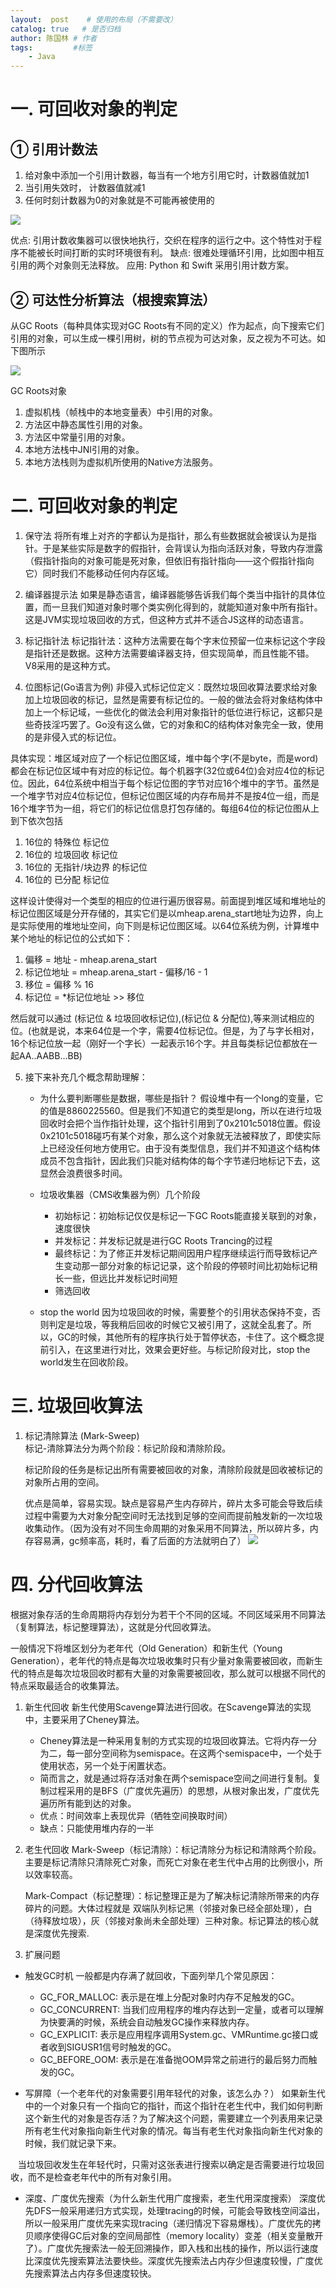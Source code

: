 ```yaml
---
layout:  post    # 使用的布局（不需要改）
catalog: true   # 是否归档
author: 陈国林 # 作者
tags:         #标签
    - Java
---
```


# 一. 可回收对象的判定
## ① 引用计数法
1. 给对象中添加一个引用计数器，每当有一个地方引用它时，计数器值就加1
2. 当引用失效时， 计数器值就减1
3. 任何时刻计数器为0的对象就是不可能再被使用的

![](https://github.com/chenguolin/chenguolin.github.io/blob/master/data/image/java-gc-reference.png?raw=true) 

优点: 引用计数收集器可以很快地执行，交织在程序的运行之中。这个特性对于程序不能被长时间打断的实时环境很有利。
缺点: 很难处理循环引用，比如图中相互引用的两个对象则无法释放。
应用: Python 和 Swift 采用引用计数方案。  

## ② 可达性分析算法（根搜索算法）
从GC Roots（每种具体实现对GC Roots有不同的定义）作为起点，向下搜索它们引用的对象，可以生成一棵引用树，树的节点视为可达对象，反之视为不可达。如下图所示

![](https://github.com/chenguolin/chenguolin.github.io/blob/master/data/image/java-gc-reachable.png?raw=true)

GC Roots对象
1. 虚拟机栈（帧栈中的本地变量表）中引用的对象。
2. 方法区中静态属性引用的对象。
3. 方法区中常量引用的对象。
4. 本地方法栈中JNI引用的对象。
5. 本地方法栈则为虚拟机所使用的Native方法服务。

# 二. 可回收对象的判定
1.  保守法
将所有堆上对齐的字都认为是指针，那么有些数据就会被误认为是指针。于是某些实际是数字的假指针，会背误认为指向活跃对象，导致内存泄露（假指针指向的对象可能是死对象，但依旧有指针指向——这个假指针指向它）同时我们不能移动任何内存区域。

2.  编译器提示法
如果是静态语言，编译器能够告诉我们每个类当中指针的具体位置，而一旦我们知道对象时哪个类实例化得到的，就能知道对象中所有指针。这是JVM实现垃圾回收的方式，但这种方式并不适合JS这样的动态语言。

3.  标记指针法
标记指针法：这种方法需要在每个字末位预留一位来标记这个字段是指针还是数据。这种方法需要编译器支持，但实现简单，而且性能不错。V8采用的是这种方式。

4.  位图标记(Go语言为例)
非侵入式标记位定义：既然垃圾回收算法要求给对象加上垃圾回收的标记，显然是需要有标记位的。一般的做法会将对象结构体中加上一个标记域，一些优化的做法会利用对象指针的低位进行标记，这都只是些奇技淫巧罢了。Go没有这么做，它的对象和C的结构体对象完全一致，使用的是非侵入式的标记位。

具体实现：堆区域对应了一个标记位图区域，堆中每个字(不是byte，而是word)都会在标记位区域中有对应的标记位。每个机器字(32位或64位)会对应4位的标记位。因此，64位系统中相当于每个标记位图的字节对应16个堆中的字节。虽然是一个堆字节对应4位标记位，但标记位图区域的内存布局并不是按4位一组，而是16个堆字节为一组，将它们的标记位信息打包存储的。每组64位的标记位图从上到下依次包括

1. 16位的 特殊位 标记位
2. 16位的 垃圾回收 标记位
3. 16位的 无指针/块边界 的标记位
4. 16位的 已分配 标记位

这样设计使得对一个类型的相应的位进行遍历很容易。前面提到堆区域和堆地址的标记位图区域是分开存储的，其实它们是以mheap.arena_start地址为边界，向上是实际使用的堆地址空间，向下则是标记位图区域。以64位系统为例，计算堆中某个地址的标记位的公式如下：

1. 偏移 = 地址 - mheap.arena_start
2. 标记位地址 = mheap.arena_start - 偏移/16 - 1
3. 移位 = 偏移 % 16
4. 标记位 = *标记位地址 >> 移位

然后就可以通过 (标记位 & 垃圾回收标记位),(标记位 & 分配位),等来测试相应的位。(也就是说，本来64位是一个字，需要4位标记位。但是，为了与字长相对，16个标记位放一起（刚好一个字长）一起表示16个字。并且每类标记位都放在一起AA..AABB...BB)

5. 接下来补充几个概念帮助理解：
    * 为什么要判断哪些是数据，哪些是指针？
      假设堆中有一个long的变量，它的值是8860225560。但是我们不知道它的类型是long，所以在进行垃圾回收时会把个当作指针处理，这个指针引用到了0x2101c5018位置。假设0x2101c5018碰巧有某个对象，那么这个对象就无法被释放了，即使实际上已经没任何地方使用它。由于没有类型信息，我们并不知道这个结构体成员不包含指针，因此我们只能对结构体的每个字节递归地标记下去，这显然会浪费很多时间。

    * 垃圾收集器（CMS收集器为例）几个阶段
      * 初始标记：初始标记仅仅是标记一下GC Roots能直接关联到的对象，速度很快
      * 并发标记：并发标记就是进行GC Roots Trancing的过程
      * 最终标记：为了修正并发标记期间因用户程序继续运行而导致标记产生变动那一部分对象的标记记录，这个阶段的停顿时间比初始标记稍长一些，但远比并发标记时间短
      * 筛选回收

    * stop the world
      因为垃圾回收的时候，需要整个的引用状态保持不变，否则判定是垃圾，等我稍后回收的时候它又被引用了，这就全乱套了。所以，GC的时候，其他所有的程序执行处于暂停状态，卡住了。这个概念提前引入，在这里进行对比，效果会更好些。与标记阶段对比，stop the world发生在回收阶段。

# 三. 垃圾回收算法
1. 标记清除算法 (Mark-Sweep)  
   标记-清除算法分为两个阶段：标记阶段和清除阶段。

   标记阶段的任务是标记出所有需要被回收的对象，清除阶段就是回收被标记的对象所占用的空间。

   优点是简单，容易实现。缺点是容易产生内存碎片，碎片太多可能会导致后续过程中需要为大对象分配空间时无法找到足够的空间而提前触发新的一次垃圾收集动作。（因为没有对不同生命周期的对象采用不同算法，所以碎片多，内存容易满，gc频率高，耗时，看了后面的方法就明白了）
![](https://upload-images.jianshu.io/upload_images/11046879-50d173b591e8ec46.png?imageMogr2/auto-orient/strip%7CimageView2/2/w/1240)

# 四. 分代回收算法
根据对象存活的生命周期将内存划分为若干个不同的区域。不同区域采用不同算法（复制算法，标记整理算法），这就是分代回收算法。

一般情况下将堆区划分为老年代（Old Generation）和新生代（Young Generation），老年代的特点是每次垃圾收集时只有少量对象需要被回收，而新生代的特点是每次垃圾回收时都有大量的对象需要被回收，那么就可以根据不同代的特点采取最适合的收集算法。

1. 新生代回收
新生代使用Scavenge算法进行回收。在Scavenge算法的实现中，主要采用了Cheney算法。
    * Cheney算法是一种采用复制的方式实现的垃圾回收算法。它将内存一分为二，每一部分空间称为semispace。在这两个semispace中，一个处于使用状态，另一个处于闲置状态。
    * 简而言之，就是通过将存活对象在两个semispace空间之间进行复制。复制过程采用的是BFS（广度优先遍历）的思想，从根对象出发，广度优先遍历所有能到达的对象。
    * 优点：时间效率上表现优异（牺牲空间换取时间）
    * 缺点：只能使用堆内存的一半

2. 老生代回收
    Mark-Sweep（标记清除）：标记清除分为标记和清除两个阶段。主要是标记清除只清除死亡对象，而死亡对象在老生代中占用的比例很小，所以效率较高。

    Mark-Compact（标记整理）：标记整理正是为了解决标记清除所带来的内存碎片的问题。大体过程就是 双端队列标记黑（邻接对象已经全部处理），白（待释放垃圾），灰（邻接对象尚未全部处理）三种对象。标记算法的核心就是深度优先搜索.

3. 扩展问题
  * 触发GC时机
       一般都是内存满了就回收，下面列举几个常见原因：
      * GC_FOR_MALLOC: 表示是在堆上分配对象时内存不足触发的GC。
      * GC_CONCURRENT: 当我们应用程序的堆内存达到一定量，或者可以理解为快要满的时候，系统会自动触发GC操作来释放内存。
      * GC_EXPLICIT: 表示是应用程序调用System.gc、VMRuntime.gc接口或者收到SIGUSR1信号时触发的GC。
      * GC_BEFORE_OOM: 表示是在准备抛OOM异常之前进行的最后努力而触发的GC。

  * 写屏障（一个老年代的对象需要引用年轻代的对象，该怎么办？）
    如果新生代中的一个对象只有一个指向它的指针，而这个指针在老生代中，我们如何判断这个新生代的对象是否存活？为了解决这个问题，需要建立一个列表用来记录所有老生代对象指向新生代对象的情况。每当有老生代对象指向新生代对象的时候，我们就记录下来。

    当垃圾回收发生在年轻代时，只需对这张表进行搜索以确定是否需要进行垃圾回收，而不是检查老年代中的所有对象引用。

   * 深度、广度优先搜索（为什么新生代用广度搜索，老生代用深度搜索）
      深度优先DFS一般采用递归方式实现，处理tracing的时候，可能会导致栈空间溢出，所以一般采用广度优先来实现tracing（递归情况下容易爆栈）。广度优先的拷贝顺序使得GC后对象的空间局部性（memory locality）变差（相关变量散开了）。广度优先搜索法一般无回溯操作，即入栈和出栈的操作，所以运行速度比深度优先搜索算法法要快些。深度优先搜索法占内存少但速度较慢，广度优先搜索算法占内存多但速度较快。
      
